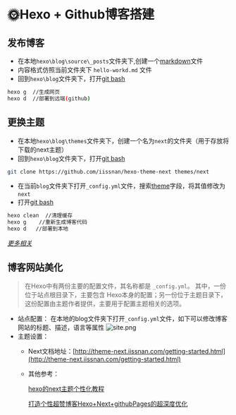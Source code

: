 # 🌞Hexo + Github博客搭建
## 发布博客
+ 在本地`hexo\blog\source\_posts`文件夹下,创建一个[markdown]()文件
+ 内容格式仿照当前文件夹下 `hello-workd.md` 文件
+ 回到`hexo\blog`文件夹下，打开[git bash]()
 ```bash
 hexo g  //生成网页
 hexo d  //部署到远端(github)
 ```
## 更换主题
+ 在本地`hexo\blog\themes`文件夹下，创建一个名为`next`的文件夹（用于存放将下载的next主题）
+ 回到`hexo\blog`文件夹下，打开[git bash]()
 ```bash
 git clone https://github.com/iissnan/hexo-theme-next themes/next
 ```
+ 在当前`blog`文件夹下打开`_config.yml`文件，搜索[theme]()字段，将其值修改为`next`
+ 打开[git bash]()
 ```bash
 hexo clean  //清理缓存
 hexo g    //重新生成博客代码
 hexo d   //部署到本地
 ```
 
 *[更多相关](https://www.jianshu.com/p/33bc0a0a6e90)*
## 博客网站美化
> 在Hexo中有两份主要的配置文件，其名称都是 `_config.yml`。 其中，一份位于站点根目录下，主要包含 Hexo本身的配置；另一份位于主题目录下，这份配置由主题作者提供，主要用于配置主题相关的选项。

+ 站点配置：
  在本地的blog文件夹下打开`_config.yml`文件，如下可以修改博客网站的标题、描述，语言等属性
  ![site.png](https://i.loli.net/2018/11/02/5bdbc51db2332.png)
+ 主题设置：
  - Next文档地址：[http://theme-next.iissnan.com/getting-started.html](http://theme-next.iissnan.com/getting-started.html) 
  - 其他参考：
  
     [hexo的next主题个性化教程](https://www.jianshu.com/p/f054333ac9e6) 
     
     [打造个性超赞博客Hexo+Next+githubPages的超深度优化](https://reuixiy.github.io/technology/computer/computer-aided-art/2017/06/09/hexo-next-optimization.html#)
